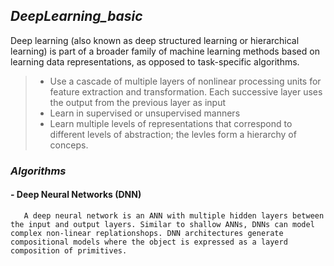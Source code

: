  ## _DeepLearning_basic_ 

Deep learning (also known as deep structured learning or hierarchical learning) is part of a broader family of machine learning methods based on learning data representations, as opposed to task-specific algorithms.

> - Use a cascade of multiple layers of nonlinear processing units for feature extraction and transformation. Each successive layer uses the output from the previous layer as input
> - Learn in supervised or unsupervised manners
> - Learn multiple levels of representations that correspond to different levels of abstraction; the levles form a hierarchy of conceps.

### _Algorithms_

 #### - Deep Neural Networks (DNN)
       A deep neural network is an ANN with multiple hidden layers between the input and output layers. Similar to shallow ANNs, DNNs can model complex non-linear replationshops. DNN architectures generate compositional models where the object is expressed as a layerd composition of primitives.
       
       
